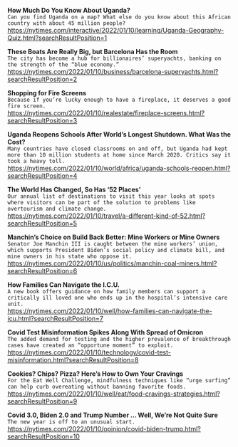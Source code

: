 **How Much Do You Know About Uganda?**\
`Can you find Uganda on a map? What else do you know about this African country with about 45 million people?`\
https://nytimes.com/interactive/2022/01/10/learning/Uganda-Geography-Quiz.html?searchResultPosition=1

**These Boats Are Really Big, but Barcelona Has the Room**\
`The city has become a hub for billionaires’ superyachts, banking on the strength of the “blue economy.”`\
https://nytimes.com/2022/01/10/business/barcelona-superyachts.html?searchResultPosition=2

**Shopping for Fire Screens**\
`Because if you’re lucky enough to have a fireplace, it deserves a good fire screen.`\
https://nytimes.com/2022/01/10/realestate/fireplace-screens.html?searchResultPosition=3

**Uganda Reopens Schools After World’s Longest Shutdown. What Was the Cost?**\
`Many countries have closed classrooms on and off, but Uganda had kept more than 10 million students at home since March 2020. Critics say it took a heavy toll.`\
https://nytimes.com/2022/01/10/world/africa/uganda-schools-reopen.html?searchResultPosition=4

**The World Has Changed, So Has ‘52 Places’**\
`Our annual list of destinations to visit this year looks at spots where visitors can be part of the solution to problems like overtourism and climate change.`\
https://nytimes.com/2022/01/10/travel/a-different-kind-of-52.html?searchResultPosition=5

**Manchin’s Choice on Build Back Better: Mine Workers or Mine Owners**\
`Senator Joe Manchin III is caught between the mine workers’ union, which supports President Biden’s social policy and climate bill, and mine owners in his state who oppose it.`\
https://nytimes.com/2022/01/10/us/politics/manchin-coal-miners.html?searchResultPosition=6

**How Families Can Navigate the I.C.U.**\
`A new book offers guidance on how family members can support a critically ill loved one who ends up in the hospital’s intensive care unit.`\
https://nytimes.com/2022/01/10/well/how-families-can-navigate-the-icu.html?searchResultPosition=7

**Covid Test Misinformation Spikes Along With Spread of Omicron**\
`The added demand for testing and the higher prevalence of breakthrough cases have created an “opportune moment” to exploit.`\
https://nytimes.com/2022/01/10/technology/covid-test-misinformation.html?searchResultPosition=8

**Cookies? Chips? Pizza? Here’s How to Own Your Cravings**\
`For the Eat Well Challenge, mindfulness techniques like “urge surfing” can help curb overeating without banning favorite foods.`\
https://nytimes.com/2022/01/10/well/eat/food-cravings-strategies.html?searchResultPosition=9

**Covid 3.0, Biden 2.0 and Trump Number … Well, We’re Not Quite Sure**\
`The new year is off to an unusual start. `\
https://nytimes.com/2022/01/10/opinion/covid-biden-trump.html?searchResultPosition=10

